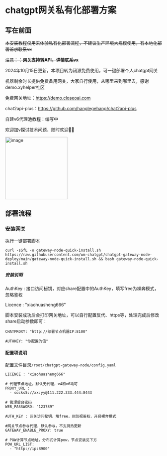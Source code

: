 # chatgpt网关私有化部署方案

## 写在前面
~~本安装教程仅用来体验私有化部署流程，不建议生产环境大规模使用，有本地化部署诉求联系vx~~

~~注意：：**网关支持转API，详情联系vx**~~

2024年10月15日更新，本项目转为闭源免费使用，可一键部署个人chatgpt网关

机器剩余时长提供免费备用网关，大家自行使用，从哪里来到哪里去，感谢demo.xyhelper社区

免费网关地址：https://demo.closeoai.com

chat2api-plus：https://github.com/hanglegehang/chat2api-plus

自建v6代理池教程：编写中

欢迎加v探讨技术问题，随时欢迎👏🏻

<img width="200" alt="image" src="https://github.com/user-attachments/assets/57e790ce-de17-4247-8b6a-0b754585b36b">


## 部署流程

### 安装网关

执行一键部署脚本

```
curl -sSfL -o gateway-node-quick-install.sh https://raw.githubusercontent.com/wm-chatgpt/chatgpt-gateway-node-deploy/main/gateway-node-quick-install.sh && bash gateway-node-quick-install.sh

```
##### 安装说明
AuthKey : 接口访问秘钥，对应share配置中的AuthKey，填写free为裸奔模式，忽略鉴权

Licence : "xiaohuasheng666"

脚本安装成功后会打印网关地址，可以自行配置反代、https等，处理完成后修改share启动参数即可：

```
CHATPROXY: "http://部署节点机器IP:8100"

AUTHKEY: "你配置的值"
```
#### 配置项说明
配置文件目录`/root/chatgpt-gateway-node/config.yaml`
```
LICENCE : "xiaohuasheng666"

# 代理节点地址，默认无代理，v4和v6均可
PROXY_URL :
  - socks5://xx:yy@111.222.333.444:8443

# 管理后台密码
WEB_PASSWORD: "123789"

AUTH_KEY : 网关访问秘钥，填free，则忽视鉴权，开启裸奔模式

#网关节点参与代理，默认参与，不支持热更新
GATEWAY_ENABLE_PROXY: true

# POW计算节点地址，分布式计算pow，节点安装见下方
POW_URL_LIST:
  - "http://ip:8900"
```
